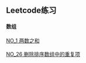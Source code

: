 ﻿## Leetcode练习

#### 数组
[NO_1 两数之和](/src/Array/No_1.java) </br>  
[NO_26 删除排序数组中的重复项](/src/Array/No_26.java) </br>
